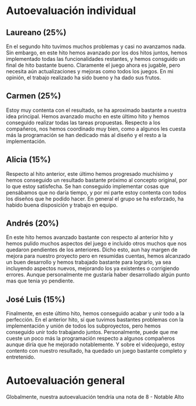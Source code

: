 # Autoevaluación individual

## Laureano (25%)
En el segundo hito tuvimos muchos problemas y casi no avanzamos nada. Sin embargo, en este hito hemos avanzado por los dos hitos juntos, hemos implementado todas las funcionalidades restantes, y hemos consguido un final de hito bastante bueno. Claramente el juego ahora es jugable, pero necesita aún actualizaciones y mejoras como todos los juegos. En mi opinión, el trabajo realizado ha sido bueno y ha dado sus frutos.

## Carmen (25%)
Estoy muy contenta con el resultado, se ha aproximado bastante a nuestra idea principal. Hemos avanzado mucho en este último hito y hemos conseguido realizar todas las tareas propuestas. Respecto a los compañeros, nos hemos coordinado muy bien, como a algunos les cuesta más la programación se han dedicado más al diseño y el resto a la implementación.

## Alicia (15%)
Respecto al hito anterior, este último hemos progresado muchísimo y hemos conseguido un resultado bastante próximo al concepto original, por lo que estoy satisfecha. Se han conseguido implementar cosas que pensábamos que no daría tiempo, y por mi parte estoy contenta con todos los diseños que he podido hacer. En general el grupo se ha esforzado, ha habido buena disposición y trabajo en equipo.

## Andrés (20%)
En este hito hemos avanzado bastante con respecto al anterior hito y hemos pulido muchos aspectos del juego e incluido otros muchos que nos quedaron pendientes de los anteriores. Dicho esto, aun hay margen de mejora para nuestro proyecto pero en resumidas cuentas, hemos alcanzado un buen desarrollo y hemos trabajado bastante para lograrlo, ya sea incluyendo aspectos nuevos, mejorando los ya existentes o corrigiendo errores. Aunque personalmente me gustaría haber desarrollado algún punto mas que tenia yo pendiente.

## José Luis (15%)
Finalmente, en este último hito, hemos conseguido acabar y unir todo a la perfección. En el anterior hito, sí que tuvimos bastantes problemas con la implementación y unión de todos los subproyectos, pero hemos conseguido unir todo trabajando juntos. Personalmente, puede que me cueste un poco más la programación respecto a algunos compañeros aunque diría que he mejorado notablemente. Y sobre el videojuego, estoy contento con nuestro resultado, ha quedado un juego bastante completo y entretenido.

# Autoevaluación general

Globalmente, nuestra autoevaluación tendría una nota de 8 - Notable Alto


